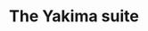 ---
layout: suite
permalink: /yakima/
has_slider: true
title: The Yakima suite
header_image: /images/suites/yakima/IMG_3521.jpg
header_text: the Yakima suite
info: |-
    A romantic loft getaway with non-stop views of the harbor and all the comforts of home.
description: |-
    Ferry Landing Suites: The Yakima Suite.

    The word _Yakima_ means "Gateway". So, come runaway to your third floor loft in the heart of Friday Harbor.

    The Yakima Suite is a cozy one-room studio, beautifully furnished with a:

    - Open plan studio apartment
    - Private balcony and private deck, both overlooking the harbor
    - Queen bed in alcove
    - Kitchenette
    - Living area with full-size sleeper sofa
    - Elevated desk/dining table with harbor view
    - Dining table for 4
    - Spacious bath with shower
    - Reserved parking space
footer:
    message: 'The YAKIMA suite: top of the town studio in Friday Harbor'
    contact: 'Call 800.391.8190 for reservations'
button:
    text: Book the Yakima Suite
    url: http://www.vacationrentalssanjuanislands.com/Unit/Details/67007
images:
    - path: /images/suites/yakima/IMG_3406.jpg
    - path: /images/suites/yakima/IMG_3412.jpg
    - path: /images/suites/yakima/IMG_3416.jpg
    - path: /images/suites/yakima/IMG_3420.jpg
    - path: /images/suites/yakima/IMG_3429.jpg
    - path: /images/suites/yakima/IMG_3436.jpg
    - path: /images/suites/yakima/IMG_3438-alt2.jpg
    - path: /images/suites/elwha/IMG_5282-cam01.jpg
    - path: /images/suites/elwha/IMG_5286-cam01.jpg
    - path: /images/suites/elwha/IMG_5290-cam01.jpg
    - path: /images/suites/elwha/IMG_5293-cam01.jpg
    - path: /images/suites/yakima/IMG_3465.jpg
    - path: /images/suites/yakima/IMG_3469.jpg
    - path: /images/suites/yakima/IMG_3480.jpg
    - path: /images/suites/yakima/IMG_3490.jpg
    - path: /images/suites/yakima/IMG_3486.jpg
    - path: /images/suites/yakima/IMG_3492.jpg
    - path: /images/suites/yakima/IMG_3495.jpg
    - path: /images/suites/yakima/IMG_3497.jpg
    - path: /images/suites/yakima/IMG_3504.jpg
    - path: /images/suites/yakima/IMG_3508.jpg
    - path: /images/suites/yakima/IMG_3513.jpg
    - path: /images/suites/yakima/IMG_3521.jpg
---